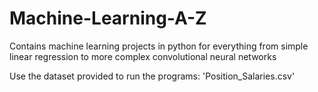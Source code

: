 # Machine-Learning-A-Z
Contains machine learning projects in python for everything from simple linear regression to more complex convolutional neural networks

Use the dataset provided to run the programs: 'Position_Salaries.csv'
